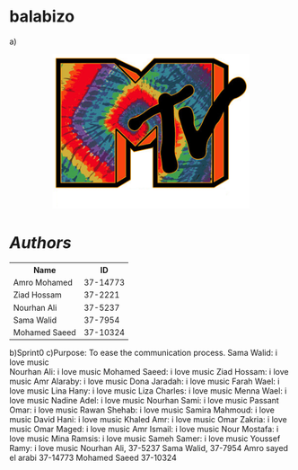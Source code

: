 # balabizo
a)<p align="center">
  <img src="https://github.com/nourhanAlimohamed/balabizo/blob/master/MTV%20Tie%20Dye.jpg?raw=true" width="350"/>
</p>
<h1 style=font-style:italic;background-color: lightblue;> 
Authors
</h1>

<table style="width:100%">
<tr> 
         <th> Name </th>
         <th> ID </th>
</tr>
         
<tr>
         <td> Amro Mohamed </td>
         <td> 37-14773 </td>
</tr>
         
<tr>
         <td> Ziad Hossam </td>
         <td> 37-2221 </td>
</tr>
           
<tr>
         <td> Nourhan Ali </td>
         <td> 37-5237 </td>
</tr> 

<tr>
         <td> Sama Walid  </td>
         <td> 37-7954 </td>
</tr> 
           
<tr>
         <td> Mohamed Saeed  </td>
         <td> 37-10324 </td>
</tr>

</table>
    

b)Sprint0
c)Purpose: To ease the communication process.
Sama Walid: i love music                  
Nourhan Ali:  i love music
Mohamed Saeed: i love music
Ziad Hossam: i love music
Amr Alaraby: i love music
Dona Jaradah: i love music
Farah Wael: i love music
Lina Hany: i love music
Liza Charles: i love music
Menna Wael: i love music
Nadine Adel: i love music
Nourhan Sami: i love music
Passant Omar: i love music
Rawan Shehab: i love music
Samira Mahmoud: i love music
David Hani: i love music
Khaled Amr: i love music
Omar Zakria: i love music
Omar Maged: i love music
Amr Ismail: i love music
Nour Mostafa: i love music
Mina Ramsis: i love music
Sameh Samer: i love music
Youssef Ramy: i love music 
Nourhan Ali, 37-5237
Sama Walid, 37-7954
Amro sayed el arabi 37-14773
Mohamed Saeed 37-10324
